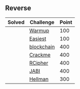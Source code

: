 ## Reverse

| Solved | Challenge | Point |
| --- | --- | --- |
| | [Warmup](./Warmup) | 100 |
| | [Easiest](./Easiest) | 100 |
| | [blockchain](./blockchain) | 400 |
| | [Crackme](./Crackme) | 400 |
| | [RCipher](./RCipher) | 400 |
| | [JABI](./JABI) | 400 |
| | [Hellman](./Hellman) | 300 |

